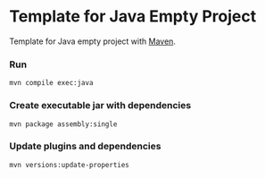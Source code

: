 Template for Java Empty Project
=====================

Template for Java empty project with [Maven](https://maven.apache.org).

### Run ###
```
mvn compile exec:java
```

### Create executable jar with dependencies ###
```
mvn package assembly:single
```

### Update plugins and dependencies
```
mvn versions:update-properties
```
